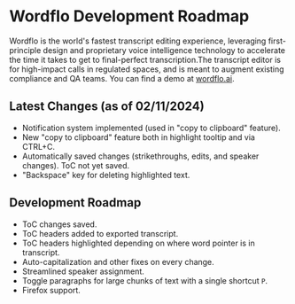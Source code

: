 # Wordflo Development Roadmap

Wordflo is the world's fastest transcript editing experience, leveraging first-principle design and proprietary voice intelligence technology to accelerate the time it takes to get to final-perfect transcription.The transcript editor is for high-impact calls in regulated spaces, and is meant to augment existing compliance and QA teams. You can find a demo at [wordflo.ai](http://wordflo.ai).

## Latest Changes (as of 02/11/2024)

- Notification system implemented (used in "copy to clipboard" feature).
- New "copy to clipboard" feature both in highlight tooltip and via CTRL+C.
- Automatically saved changes (strikethroughs, edits, and speaker changes). ToC not yet saved.
- "Backspace" key for deleting highlighted text.

## Development Roadmap

- ToC changes saved.
- ToC headers added to exported transcript.
- ToC headers highlighted depending on where word pointer is in transcript.
- Auto-capitalization and other fixes on every change.
- Streamlined speaker assignment.
- Toggle paragraphs for large chunks of text with a single shortcut `P`.
- Firefox support.